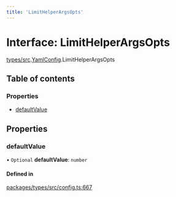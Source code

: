 ```yaml
---
title: 'LimitHelperArgsOpts'
---
```


# Interface: LimitHelperArgsOpts

[types/src](../modules/types_src).[YamlConfig](../modules/types_src.YamlConfig).LimitHelperArgsOpts

## Table of contents

### Properties

- [defaultValue](types_src.YamlConfig.LimitHelperArgsOpts#defaultvalue)

## Properties

### defaultValue

• `Optional` **defaultValue**: `number`

#### Defined in

[packages/types/src/config.ts:667](https://github.com/Urigo/graphql-mesh/blob/master/packages/types/src/config.ts#L667)

